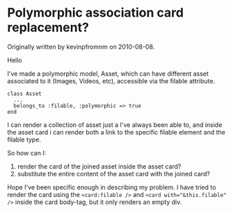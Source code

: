 # Polymorphic association card replacement?

Originally written by kevinpfromnm on 2010-08-08.

Hello

I've made a polymorphic model, Asset, which can have different asset
associated to it (Images, Videos, etc), accessible via the filable
attribute.

    class Asset
      ...
      belongs_to :filable, :polymorphic => true
    end

I can render a collection of asset just a I've always been able to,
and inside the asset card i can render both a link to the specific
filable element and the filable type.

So how can I:

1. render the card of the joined asset inside the asset card?
2. substitute the entire content of the asset card with the joined
card?

Hope I've been specific enough in describing my problem. I have tried
to render the card using the `<card:filable />` and `<card
with="&this.filable" />` inside the card body-tag, but it only renders
an empty div. 